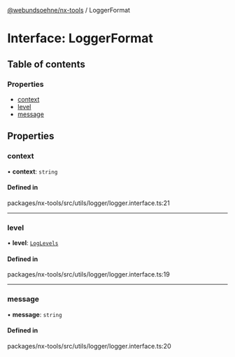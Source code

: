 [@webundsoehne/nx-tools](../README.md) / LoggerFormat

# Interface: LoggerFormat

## Table of contents

### Properties

- [context](LoggerFormat.md#context)
- [level](LoggerFormat.md#level)
- [message](LoggerFormat.md#message)

## Properties

### context

• **context**: `string`

#### Defined in

packages/nx-tools/src/utils/logger/logger.interface.ts:21

___

### level

• **level**: [`LogLevels`](../enums/LogLevels.md)

#### Defined in

packages/nx-tools/src/utils/logger/logger.interface.ts:19

___

### message

• **message**: `string`

#### Defined in

packages/nx-tools/src/utils/logger/logger.interface.ts:20
